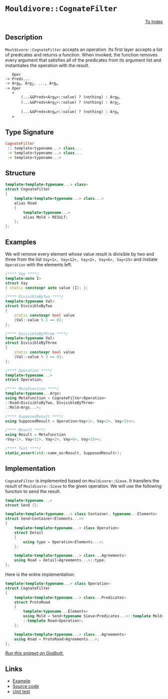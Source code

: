 <!-- Copyright 2024 Feng Mofan
SPDX-License-Identifier: Apache-2.0 -->

# `Mouldivore::CognateFilter`

<p style='text-align: right;'><a href="../../../facilities/metafunctions.md#mouldivore-cognate-filter">To Index</a></p>

## Description

`Mouldivore::CognateFilter` accepts an operation. Its first layer accepts a list of predicates and returns a function.
When invoked, the function removes every argument that satisfies all of the predicates from its argument list and instantiates the operation with the result.

<pre><code>   Oper
-> Preds...
-> Arg<sub>0</sub>, Arg<sub>1</sub>, ..., Arg<sub>n</sub>
-> Oper
   <
       (...&&Preds&lt;Arg<sub>0</sub>&gt;::value) ? (nothing) : Arg<sub>0</sub>,
       (...&&Preds&lt;Arg<sub>1</sub>&gt;::value) ? (nothing) : Arg<sub>1</sub>,
                            &vellip;
       (...&&Preds&lt;Arg<sub>n</sub>&gt;::value) ? (nothing) : Arg<sub>n</sub>
   ></code></pre>

## Type Signature

```Haskell
CognateFilter
 :: template<typename...> class...
 -> template<typename...> class...
 -> template<typename...>
```

## Structure

```C++
template<template<typename...> class>
struct CognateFilter
{
    template<template<typename...> class...>
    alias Road
    {
        template<typename...>
        alias Mold = RESULT;
    };
};
```

## Examples

We will remove every element whose value result is divisible by two and three from the list `Vay<1>, Vay<12>, Vay<2>, Vay<6>, Vay<15>` and instiate `Operation` with the elements left.

```C++
/**** Vay ****/
template<auto I>
struct Vay
{ static constexpr auto value {I}; };

/**** DivisibleByTwo ****/
template<typename Val>
struct DivisibleByTwo
{
    static constexpr bool value
    {Val::value % 2 == 0};
};

/**** DivisibleByThree ****/
template<typename Val>
struct DivisibleByThree
{
    static constexpr bool value
    {Val::value % 3 == 0};
};

/**** Operation ****/
template<typename...>
struct Operation;

/**** Metafunction ****/
template<typename...Args>
using Metafunction = CognateFilter<Operation>
::Road<DivisibleByTwo, DivisibleByThree>
::Mold<Args...>;

/**** SupposedResult ****/
using SupposedResult = Operation<Vay<1>, Vay<2>, Vay<15>>;

/**** Result ****/
using Result = Metafunction
<Vay<1>, Vay<12>, Vay<2>, Vay<6>, Vay<15>>;

/**** Test ****/
static_assert(std::same_as<Result, SupposedResult>);
```

## Implementation

`CognateFilter` is implemented based on `Mouldivore::Sieve`.
It transfers the result of `Mouldivore::Sieve` to the given operation.
We will use the following function to send the result.

```C++
template<typename...>
struct Send {};

template<template<typename...> class Container, typename...Elements>
struct Send<Container<Elements...>>
{
    template<template<typename...> class Operation>
    struct Detail
    {
        using type = Operation<Elements...>;
    };

    template<template<typename...> class...Agreements>
    using Road = Detail<Agreements...>::type;
};
```

Here is the entire implementation:

```C++
template<template<typename...> class Operation>
struct CognateFilter
{
    template<template<typename...> class...Predicates>
    struct ProtoRoad
    {
        template<typename...Elements>
        using Mold = Send<typename Sieve<Predicates...>::template Mold<Elements...>>
        ::template Road<Operation>;
    };

    template<template<typename...> class...Agreements>
    using Road = ProtoRoad<Agreements...>;
};
```

[*Run this snippet on Godbolt.*](https://godbolt.org/#z:OYLghAFBqd5QCxAYwPYBMCmBRdBLAF1QCcAaPECAMzwBtMA7AQwFtMQByARg9KtQYEAysib0QXACx8BBAKoBnTAAUAHpwAMvAFYTStJg1DIApACYAQuYukl9ZATwDKjdAGFUtAK4sGIAMwA7KSuADJ4DJgAcj4ARpjEIACspAAOqAqETgwe3r4BwemZjgLhkTEs8YkpdpgO2UIETMQEuT5%2BQbaY9iUMjc0EZdFxCcm2TS1t%2BZ0KE4MRw5WjSQCUtqhexMjsHAD0AFSHR8cnp/u7JhoAggdHANQAIpiprozIeJgKd8cX17dnAJOvyulxuxzuHiaDDwADcSOwQAAVACeqTwoloyiYs0w3yOwOYbAUqSY2whqChsPhdxMgSs11BBEwLFSBiZJn8bgIqMYrEwADpBRzsKDZsQvA47ii0RisTiaXTaQ8OfSQX9dncLNjcW5tSBQYzmaymOzOdyXoTcVjkABrTDuWRMBbEYWigjiyXS9FiOWmtzWu0OwROyIu/wihmK653GN3LyZIx3c24jkPO4B%2B0eYPOlUGwLK/yq0G7DUAJTqm0yMJ1eoN1yZLLZmANnNBsaTRqbHK5PMtgv5wruyAMCi%2BWaazqupDbsYbxr9yb7QvDQ5HY8dzpsM5ji75/ew9DYgiuClINOjs97e8FB%2BZjAIFlP26TV7Y/YA8gQEAkFC2Iyf3QlAgpVRb1MWxP1xxDBIQU5W8jwIE9%2B2FM8oM3bt4PvR9kPDM9P2/YgFBw/9aVVdt4wiYAXxeGl/DTL1ZQg5sLxjbtn3bNDQ1gtxMOPIjBTPXiH34gdcPY2N8J/ZCWNo7AQBAZNc0jAsi2UuswXuXVUgULx6DxQ5gTnLszVfAVl3/MUgIhJhtN05tC3U/59juIQPmrfTzkNRsTXsrlOx87tdzfczV2xETlGIe1vSZX9wzdD1gNczBqzzMjZ38hdTLuITXRkyzJSeCdaHPK521IuMEyo5NaLTLSdPoNi4sLBUVPU9sjICkyLT5bLD3vXLStjSKAEcvDwSKvggBgKTuCBkLMAA2cwFoiqLRBijC%2BsEYV5JhMQvEwFYVmffLgMKp1aE2u9trimTyooxNqtTazbIauCtoIV1mqVJS1UGncMt8oKzP5ITYv/cjKruABZTx0Bq8lKThSL5IYn0mOfQKsvOugroQ8H5OTYjCZ5X6fochk/nBIRXA8wzAax7rgtEizAMlGmGHh0jydUq4OoXBmut5ZnB2HMLyWzUMz2B/cPvB%2BKrI59Bu04hI8fvESvpIqN/o7byBf1oHTOI0LRzud8XmIE1sgG9tTseTAisxnX20hyjqJTOjzct62BHVwRNaatLWPzMmZP5oHBZ7JmQdFtd%2ByuYBIuugh5Zkh6qNLVAmC5r2ccuzlE%2BT/HiYU0mKZBUOK%2BLQFa6BGv7gASUbFPfYYOmG7ruvgS8%2BdI8NxnhdjlcxbNi2Ejbgb7Y8YBmCZAAxOgmRdSNg71vvAqjmWQtH8LIvwdbPlt2N7YiilUCznPnbX9qt%2BNm85eP12Kvd2HaFztMlcHy0XLc3zVoPj5QOckFKAxhnDf2qdiJP1doTMBl9lacnHlbXoX0148zaulAeZo74xxNrvBOSdMApzTrrDOdwEEIzPkQBB3Yi7EJLuZMmVdeZOS7p5Km9xsCqFYKyXEPxO7sI4X9cw/gIjDi8FgWibg0AMG2KkVOA1BF3AAGpMGRB3esUcmBeCIHcRuU82bATUciVKdxZjW2QEOAQOJVCpGIHcHRei9reBTHSAxLCWphw0ocR4sI8CZFiPQCwyJEQAHdUCaL5rgoeqixCGISn4mEAS8BBMwCE8JqBUonSaI4KxsjbH2LuLEVAng7guIOtfNRtBdr7RTGYJIdwzA1WehoDBalq6cN8Q8fxgTgmhIQMnKJEdv49WqQkqyPTkl9PSQM5O2S8q5PRNYhghSHElLKRU5iutSLVNqa4mkDS7j%2BBaV7NpLC8ytUpj45yyC27DJiUuFmCtJR3NQZ0m5MNHZMCoF4ORvQHnYOjkPBOxBgCkPIdDb5vz/nZARjPOemBF60GXt2N5NtbpXHkrQzkUyUlpIyREs8eKZkZMGcQga8k36ILcFcMFwDvFORcl4VIRR7TlnqsBAR1xyFCBZWy9AHLdLAWeuiv2nITHdi4ChOJpjORmBlZKzkXAkha0ZeCIVKKonkM1SKr2UKmgwvqH7BkEr1FSsVea5VCrcKyu7Da7AZ4lVuCWra51Kq1UfKZYiT4XL8RuksQAfTCgkAgEBZjoHkgoPkwbYpuF1WePlrKMjss%2BMK4Ux1CwcDWDUjgSReB%2BA4FoUgqBOBuGsNYcxGwtj1P8DwUgBBNDZrWDaZIkh%2BQaAABxmDMAATl7SqrtnauCBECNIXNkheAsAkBoDQpBC3FtLRwXgCgQBzsbUW7NpA4CwBgIgEAGwCCpF0eQSgaAWR0ASFEPknBVCdoWgAWgWpIO4wBkBWKkPyMwvAopEGIHgSNXAZCCBEGIdgUhgPyCUGoJtpBdBAbCVbVInAeA5s4Pm%2BdsGl3vl0ce4CqAqB3DvY%2B59r7313E/c0iAHgL30AcaIrgKxeAbq0GsCASBz1ojo6eiAnHL2JGAFIMwfAl4/koLEWDsQIjNGRCh3gUnmDEGRO%2BWI2g6gbvreehC74GC0Fk5u0gWBYheGALqWgtBV3cF4FgFghhgDiAM/gSK9RqyWeLZgVQFYmRyfIIIbosHaCpKtkpjwWBYPujwNOqzpBqzEBKUoJ4tmjCBaME2tYVADDgpUR8MJ49C31v4CBjE4HpCFagyodQBn4P6DsygCtlh9CpNXZANYqAFHZEsw%2BiNqZTCWGsGYRdsX/1YGaxANYtRjV%2BAgK4KYfggNhAWBUKoegihZAELNlbGQ1sMCGEt0YQGJu9H6JMTw7Q9CHYaHMXbIxEgHbmBtu7AxrtLFu%2BN6t2wJBobzQWrDnAiP3qfS%2Bt9H721UdwIQEghy61MYbWltY34c6jDG6QVtkh/D8l7UESQGhJBmEkAtWdSQFq9v0JwSdpBp11v5AtLgC1O29uHQtJIkgVWY4WphgzS6V1rth5utje72MHtwyeigvHUC0avTejgzQWAwkCA%2BpgoVExcF7fyLgHaf34D/QBvQZXQPiAg2VxQFXYO6GE4hmycmvsYYXbwbDwv8OEeI4DpXVEVdq47bNGjXGEhQ7MDDljW7Bd8e46LkPowxZGBV1wOdNAUViYgBJgzCmZM%2BZT0plTamHA%2Ba0/eHTenYNGZM2ZizPmbN2Yc8Wpz6nYSfFgx5rzOx60RCZLm4tgXYjBeRKFnYxaItRfrbF%2BLmBEsV8omlvgmWFDZcwLli0Pm9fFYkKV2QxuYNVZAMJgwqXetWAax30brX2s2M4F1ggiCHi7/64NhIw268ta6D0bILhOYPZCJzZ7y2gOrd6G/n/2RP99tH8a8BBjtWhTt8gDtugQC%2BgrtFsbtzt7sIC5txgnt4CXtPt1hNgPtGNSdvsOdF0/tndSNI83dVd1cNBZpwc/0odGNmM4dSAEcsBEhkcJ0p0AhVccdAgkhe1R1/Bcd8cWcCC7dOBud10J8d191D08MeNw9iBr02BOAZdSMWAFAYQrEYR3cmxZhNcIdhtddZB9cStIM19Kti1dB/BSALdkMrNrcftOdOAcMj1dE7gCMiMVC1CNCtCgFgJqNxcfd6MzB/B/AA8JCON/D%2BNZCIi6MQB1DWVA1NDe1A1tCCBA1VBn0RN49CJxNJNpMlM088jlNVN1Mc9xdtNdN9Mq9MBjNTMxBS9oty9kte9rNxoa9XN69PNkBdEm9eAW9/MDMO8u8e9wt/0B9eAh8U1R9ktx8%2BdJ8mAsscs8sF9DCl9DdV9oMzCdAAgasd96sbAD94Aj9ehLNdgI06s%2BtLABs7chsAN79kcLtnBptX9kC9AFtygEDv8ttf8XjPjigAD0Cv9gDJswC38HjYC0D3iMDHsTs8gUCLEWhADXssCa1MDc0bdfsOB3CX1VD1DylvCYpfDqDIcGNQi%2Bd4dMBEcWCvtydp0%2B1%2BRgikgkgccY8NBgjAg6dhCS1RDbAedA8joUcQBJAkgMcR1AhZ1O1JAB0uBu1Fo8D/B7DCDl1edWMvtv1OSudlTm0Ysfxn9JAgA%3D%3D)

## Links

- [Example](../../../code/facilities/metafunctions/mouldivore/cognate_filter/implementation.hpp)
- [Source code](../../../../conceptrodon/descend/descend/mouldivore/cognate_filter.hpp)
- [Unit test](../../../../tests/unit/metafunctions/mouldivore/cognate_filter.test.hpp)
